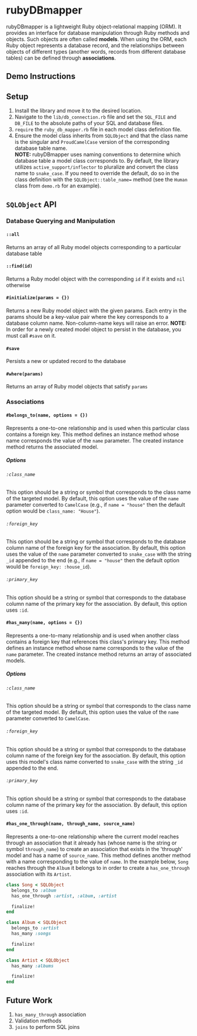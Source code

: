 # rubyDBmapper

rubyDBmapper is a lightweight Ruby object-relational mapping (ORM). It provides an interface for database manipulation through Ruby methods and objects.
Such objects are often called **models**. When using the ORM, each Ruby object represents a database record, and the relationships between
objects of different types (another words, records from different database tables) can be defined through **associations**.

## Demo Instructions



## Setup

1. Install the library and move it to the desired location.
1. Navigate to the `lib/db_connection.rb` file and set the `SQL_FILE` and `DB_FILE` to the absolute paths of your SQL and database files.
1. `require` the `ruby_db_mapper.rb` file in each model class definition file.
1. Ensure the model class inherits from `SQLObject` and that the class name is the singular and `ProudCamelCase` version
of the corresponding database table name. <br />**NOTE:** rubyDBmapper uses naming conventions to determine which database table a model class corresponds to.
By default, the library utilizes `active_support/inflector` to pluralize and convert the class name to `snake_case`.
If you need to override the default, do so in the class definition with the `SQLObject::table_name=` method (see the `Human` class from `demo.rb` for an example).

## `SQLObject` API

### Database Querying and Manipulation

#### `::all`

Returns an array of all Ruby model objects corresponding to a particular database table

#### `::find(id)`

Returns a Ruby model object with the corresponding `id` if it exists and `nil` otherwise

#### `#initialize(params = {})`

Returns a new Ruby model object with the given params. Each entry in the params should be a key-value pair where the key corresponds to a database column name. Non-column-name keys will raise an error. **NOTE:** In order for a newly created model object to persist in the database, you must call `#save` on it.

#### `#save`

Persists a new or updated record to the database

#### `#where(params)`

Returns an array of Ruby model objects that satisfy `params`

### Associations

#### `#belongs_to(name, options = {})`

Represents a one-to-one relationship and is used when this particular class contains a foreign key. This method defines an instance method whose name corresponds the value of the `name` parameter. The created instance method returns the associated model.

##### Options

###### `:class_name`

This option should be a string or symbol that corresponds to the class name of the targeted model. By default, this option uses the value of the `name` parameter converted to `CamelCase` (e.g., if `name = "house"` then the default option would be `class_name: "House"`).

###### `:foreign_key`

This option should be a string or symbol that corresponds to the database column name of the foreign key for the association. By default, this option uses the value of the `name` parameter converted to `snake_case` with the string `_id` appended to the end (e.g., if `name = "house"` then the default option would be `foreign_key: :house_id`).

###### `:primary_key`

This option should be a string or symbol that corresponds to the database column name of the primary key for the association. By default, this option uses `:id`.

#### `#has_many(name, options = {})`

Represents a one-to-many relationship and is used when another class contains a foreign key that references this class's primary key. This method defines an instance method whose name corresponds to the value of the `name` parameter. The created instance method returns an array of associated models.

##### Options

###### `:class_name`

This option should be a string or symbol that corresponds to the class name of the targeted model. By default, this option uses the value of the `name` parameter converted to `CamelCase`.

###### `:foreign_key`

This option should be a string or symbol that corresponds to the database column name of the foreign key for the association. By default, this option uses this model's class name converted to `snake_case` with the string `_id` appended to the end.

###### `:primary_key`

This option should be a string or symbol that corresponds to the database column name of the primary key for the association. By default, this option uses `:id`.


#### `#has_one_through(name, through_name, source_name)`

Represents a one-to-one relationship where the current model reaches through an association that it already has (whose name is the string or symbol `through_name`) to create an association that exists in the 'through' model and has a name of `source_name`. This method defines another method with a name corresponding to the value of `name`. In the example below, `Song` reaches through the `Album` it belongs to in order to create a `has_one_through` association with its `Artist`.

```ruby
class Song < SQLObject
  belongs_to :album
  has_one_through :artist, :album, :artist

  finalize!
end

class Album < SQLObject
  belongs_to :artist
  has_many :songs

  finalize!
end

class Artist < SQLObject
  has_many :albums

  finalize!
end
```

## Future Work

1. `has_many_through` association
1. Validation methods
1. `joins` to perform SQL joins
